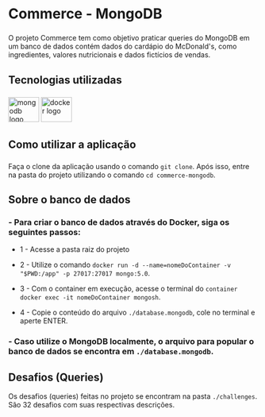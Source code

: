 <h1 align="left">Commerce - MongoDB</h1>

###

<p align="left">O projeto Commerce tem como objetivo praticar queries do MongoDB em um banco de dados contém dados do cardápio do McDonald's, como ingredientes, valores nutricionais e dados fictícios de vendas.</p>

###

<h2 align="left">Tecnologias utilizadas</h2>

###

<div align="left">
  <img src="https://cdn.jsdelivr.net/gh/devicons/devicon/icons/mongodb/mongodb-original.svg" height="50" width="62" alt="mongodb logo"  />
  <img src="https://cdn.jsdelivr.net/gh/devicons/devicon/icons/docker/docker-original-wordmark.svg" height="50" width="62" alt="docker logo"  />
</div>

###

<h2 align="left">Como utilizar a aplicação</h2>

###

Faça o clone da aplicação usando o comando `git clone`. Após isso, entre na pasta do projeto utilizando o comando `cd commerce-mongodb`.

###

<h2 align="left">Sobre o banco de dados</h2>

###

### - Para criar o banco de dados através do Docker, siga os seguintes passos:

- 1 - Acesse a pasta raiz do projeto

- 2 - Utilize o comando `docker run -d --name=nomeDoContainer -v "$PWD:/app" -p 27017:27017 mongo:5.0`.

- 3 - Com o container em execução, acesse o terminal do `container docker exec -it nomeDoContainer mongosh`.

- 4 - Copie o conteúdo do arquivo `./database.mongodb`, cole no terminal e aperte ENTER.

### - Caso utilize o MongoDB localmente, o arquivo para popular o banco de dados se encontra em `./database.mongodb`.

###

<h2 align="left">Desafios (Queries)</h2>

Os desafios (queries) feitas no projeto se encontram na pasta `./challenges`. São 32 desafios com suas respectivas descrições.

###

